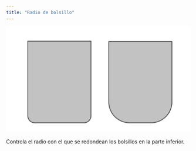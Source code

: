 ```yaml
---
title: "Radio de bolsillo"
---
```


![Radio de bolsillo](pocketradius.svg)

Controla el radio con el que se redondean los bolsillos en la parte inferior.




